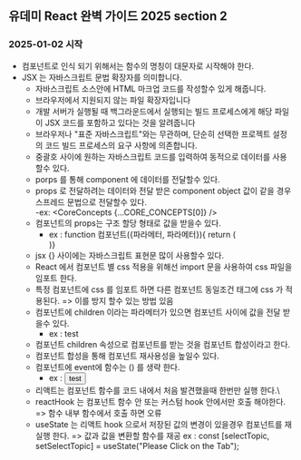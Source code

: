 ## 유데미 React 완벽 가이드 2025 section 2

### 2025-01-02 시작

- 컴포넌트로 인식 되기 위해서는 함수의 명칭이 대문자로 시작해야 한다.
- JSX 는 자바스크립트 문법 확장자를 의미합니다.
  - 자바스크립트 소스안에 HTML 마크업 코드를 작성할수 있게 해줍니다.
  - 브라우저에서 지원되지 않는 파일 확장자입니다
  - 개발 서버가 실행될 때 백그라운드에서 실행되는 빌드 프로세스에게 해당 파일이 JSX 코드를 포함하고 있다는 것을 알려줍니다
  - 브라우저나 "표준 자바스크립트"와는 무관하며, 단순히 선택한 프로젝트 설정의 코드 빌드 프로세스의 요구 사항에 의존합니다.
  - 중괄호 사이에 원하는 자바스크립트 코드를 입력하여 동적으로 데이터를 사용할수 있다.
  - porps 를 통해 component 에 데이터를 전달할수 있다.
  - props 로 전달하려는 데이터와 전달 받은 component object 값이 같을 경우 스프레드 문법으로 전달할수 있다.  
    -ex: <CoreConcepts {...CORE_CONCEPTS[0]} />
  - 컴포넌트의 props는 구조 할당 형태로 값을 받을수 있다.
    - ex : function 컴포넌트({파라메터, 파라메터}){ return (<div></div>)}
  - jsx {} 사이에는 자바스크립트 표현문 많이 사용할수 있다.
  - React 에서 컴포넌트 별 css 적용을 위해선 import 문을 사용하여 css 파일을 임포트 한다.
  - 특정 컴포넌트에 css 를 임포트 하면 다른 컴포넌트 동일조건 태그에 css 가 적용된다. => 이를 방지 할수 있는 방법 있음
  - 컴포넌트에 children 이라는 파라메터가 있으면 컴포넌트 사이에 값을 전달 받을수 있다.
    - ex : <TabButton>test</TabButton>
  - 컴포넌트 children 속성으로 컴포넌트를 받는 것을 컴포넌트 합성이라고 한다.
  - 컴포넌트 합성을 통해 컴포넌트 재사용성을 높일수 있다.
  - 컴포넌트에 event에 함수는 () 를 생략 한다.
    - ex : <button onClick={handleClick}>test</button>
  - 리액트는 컴포넌트 함수를 코드 내에서 처음 발견했을때 한번만 실행 한다.\
  - reactHook 는 컴포넌트 함수 안 또는 커스텀 hook 안에서만 호출 해야한다. => 함수 내부 함수에서 호출 하면 오류
  - useState 는 리액트 hook 으로서 저장된 값의 변경이 있을경우 컴포넌트를 재실행 한다. => 값과 값을 변환할 함수를 재공
    ex : const [selectTopic, setSelectTopic] = useState("Please Click on the Tab");

